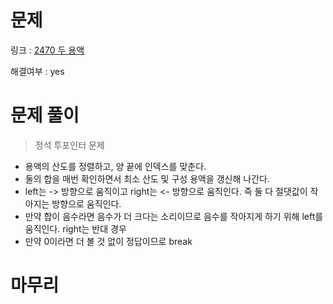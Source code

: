 # 문제
링크 : [2470 두 용액](https://www.acmicpc.net/problem/2470)

해결여부 : yes

# 문제 풀이
> 정석 투포인터 문제
- 용액의 산도를 정렬하고, 양 끝에 인덱스를 맞춘다.
- 둘의 합을 매번 확인하면서 최소 산도 및 구성 용액을 갱신해 나간다.
- left는 -> 방향으로 움직이고 right는 <- 방향으로 움직인다. 즉 둘 다 절댓값이 작아지는 방향으로 움직인다.
- 만약 합이 음수라면 음수가 더 크다는 소리이므로 음수를 작아지게 하기 위해 left를 움직인다. right는 반대 경우
- 만약 0이라면 더 볼 것 없이 정답이므로 break

# 마무리